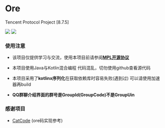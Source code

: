 # Ore
Tencent Protocol Project [8.7.5]

![](https://img.shields.io/badge/Java-1.8.0-green.svg)
![](https://img.shields.io/badge/Kotlin-1.5.0-green.svg)

### 使用注意

 - 该项目仅提供学习与交流，使用本项目前请参阅[**MPL开源协议**](https://github.com/zhangshikj/Ore/blob/main/LICENSE)

 - 本项目使用Java与Kotlin混合编程 代码混乱，切勿使用github查看源代码
 
 - 本项目采用了**kotlinx序列化**在获取依赖库时容易失败(遇到过) 可以请使用加速器再build

 - **QQ群聊介绍界面的群号是GroupId(GroupCode)不是GroupUin**


### 感谢项目

 - [CatCode](https://github.com/ForteScarlet/CatCode) (ore码实现参考)



